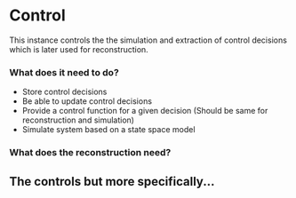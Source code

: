 # Control
This instance controls the the simulation and extraction of control
decisions which is later used for reconstruction.

### What does it need to do?
- Store control decisions
- Be able to update control decisions
- Provide a control function for a given decision (Should be same for reconstruction and simulation)
- Simulate system based on a state space model


### What does the reconstruction need?
The controls but more specifically...
- 
